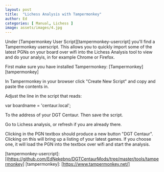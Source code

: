 ```yaml
---
layout: post
title:  "Lichess Analysis with Tampermonkey"
author: Ed
categories: [ Manual, Lichess ]
image: assets/images/4.jpg
---
```

Under [Tampermonkey User Script][tampermonkey-usercript] you'll find a Tampermonkey userscript. This allows you to quickly import some of the latest PGNs on your board over wifi into the Lichess Analysis tool to view and do your analyis, in for example Chrome or Firefox.

First make sure you have installed Tampermonkey: [Tampermonkey][tampermonkey]

In Tampermonkey in your browser click "Create New Script" and copy and paste the contents in.

Adjust the line in the script that reads:

var boardname = 'centaur.local';

To the address of your DGT Centaur. Then save the script.

Go to Lichess analysis, or refresh if you are already there.

Clicking in the PGN textbox should produce a new button "DGT Centaur". Clicking on this will bring up a listing of your latest games. If you choose one, it will load the PGN into the textbox over wifi and start the analysis.

[tampermonkey-usercript]: [(https://github.com/EdNekebno/DGTCentaurMods/tree/master/tools/tampermonkey]
[tampermonkey]:   [https://www.tampermonkey.net/]
